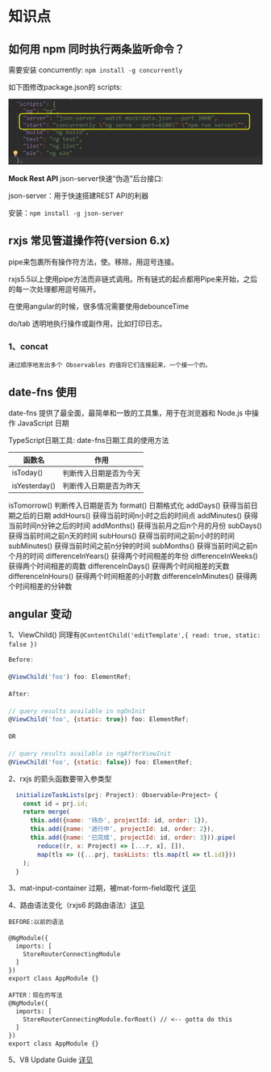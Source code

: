 # 知识点

## 如何用 npm 同时执行两条监听命令？

需要安装 concurrently: `npm install -g concurrently`

如下图修改package.json的 scripts:

![](./img/001.png)

**Mock Rest API**
json-server快速“伪造”后台接口:

json-server：用于快速搭建REST API的利器

安装：`npm install -g json-server`


## rxjs 常见管道操作符(version 6.x)

pipe来包裹所有操作符方法，使。移除，用逗号连接。

rxjs5.5以上使用pipe方法而非链式调用。所有链式的起点都用Pipe来开始，之后的每一次处理都用逗号隔开。

在使用angular的时候，很多情况需要使用debounceTime

do/tab 透明地执行操作或副作用，比如打印日志。

### 1、concat

    通过顺序地发出多个 Observables 的值将它们连接起来，一个接一个的。
    
    

## date-fns 使用
date-fns 提供了最全面，最简单和一致的工具集，用于在浏览器和 Node.js 中操作 JavaScript 日期

TypeScript日期工具: date-fns日期工具的使用方法


函数名 |	作用
-|-
isToday() |	判断传入日期是否为今天
isYesterday() |	判断传入日期是否为昨天
isTomorrow()	判断传入日期是否为
format()	日期格式化
addDays()	获得当前日期之后的日期
addHours()	获得当前时间n小时之后的时间点
addMinutes()	获得当前时间n分钟之后的时间
addMonths()	获得当前月之后n个月的月份
subDays()	获得当前时间之前n天的时间
subHours()	获得当前时间之前n小时的时间
subMinutes()	获得当前时间之前n分钟的时间
subMonths()	获得当前时间之前n个月的时间
differenceInYears()	获得两个时间相差的年份
differenceInWeeks()	获得两个时间相差的周数
differenceInDays()	获得两个时间相差的天数
differenceInHours()	获得两个时间相差的小时数
differenceInMinutes()	获得两个时间相差的分钟数


## angular 变动

1、ViewChild() 同理有`@ContentChild('editTemplate',{ read: true, static: false })`
```javascript
Before:

@ViewChild('foo') foo: ElementRef;

After:

// query results available in ngOnInit
@ViewChild('foo', {static: true}) foo: ElementRef;

OR

// query results available in ngAfterViewInit
@ViewChild('foo', {static: false}) foo: ElementRef;
```

2、rxjs 的箭头函数要带入参类型
```javascript
  initializeTaskLists(prj: Project): Observable<Project> {
    const id = prj.id;
    return merge(
      this.add({name: '待办', projectId: id, order: 1}),
      this.add({name: '进行中', projectId: id, order: 2}),
      this.add({name: '已完成', projectId: id, order: 3})).pipe(
        reduce((r, x: Project) => [...r, x], []),
        map(tls => ({...prj, taskLists: tls.map(tl => tl.id)}))
    );
  }
```

3、mat-input-container 过期，被mat-form-field取代 [详见](https://github.com/angular/material2/blob/master/CHANGELOG.md#600-beta5-2018-03-23)

4、路由语法变化（rxjs6 的路由语法）[详见](https://ngrx.io/guide/migration/v8#ngrxrouter-store)

```
BEFORE:以前的语法

@NgModule({
  imports: [
    StoreRouterConnectingModule
  ]
})
export class AppModule {}

AFTER：现在的写法
@NgModule({
  imports: [
    StoreRouterConnectingModule.forRoot() // <-- gotta do this
  ]
})
export class AppModule {}

```

5、V8 Update Guide [详见](https://ngrx.io/guide/migration/v8)
